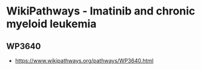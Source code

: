 # WikiPathways - Imatinib and chronic myeloid leukemia
## WP3640

* https://www.wikipathways.org/pathways/WP3640.html